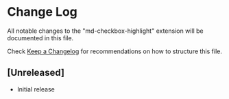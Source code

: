 # Change Log

All notable changes to the "md-checkbox-highlight" extension will be documented in this file.

Check [Keep a Changelog](http://keepachangelog.com/) for recommendations on how to structure this file.

## [Unreleased]

- Initial release